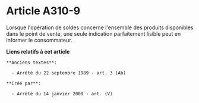 # Article A310-9

Lorsque l'opération de soldes concerne l'ensemble des produits disponibles dans le point de vente, une seule indication
parfaitement lisible peut en informer le consommateur.

**Liens relatifs à cet article**

	**Anciens textes**:

	  - Arrêté du 22 septembre 1989 - art. 3 (Ab)

	**Créé par**:

	  - Arrêté du 14 janvier 2009 - art. (V)
